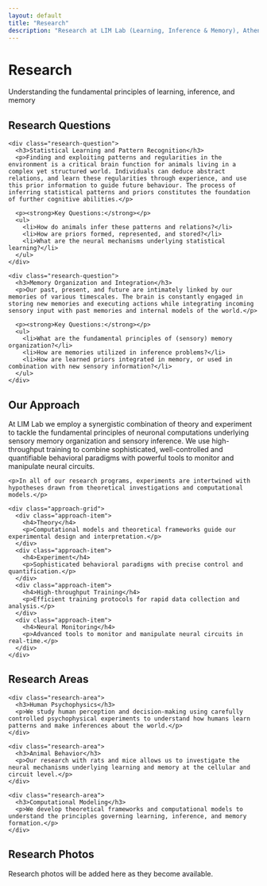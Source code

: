```yaml
---
layout: default
title: "Research"
description: "Research at LIM Lab (Learning, Inference & Memory), Athena Akrami's group at Sainsbury Wellcome Centre, UCL, London"
---
```


<div class="page-header">
  <h1>Research</h1>
  <p class="page-subtitle">Understanding the fundamental principles of learning, inference, and memory</p>
</div>

<div class="research-content">
  <section class="research-section">
    <h2>Research Questions</h2>
    
    <div class="research-question">
      <h3>Statistical Learning and Pattern Recognition</h3>
      <p>Finding and exploiting patterns and regularities in the environment is a critical brain function for animals living in a complex yet structured world. Individuals can deduce abstract relations, and learn these regularities through experience, and use this prior information to guide future behaviour. The process of inferring statistical patterns and priors constitutes the foundation of further cognitive abilities.</p>
      
      <p><strong>Key Questions:</strong></p>
      <ul>
        <li>How do animals infer these patterns and relations?</li>
        <li>How are priors formed, represented, and stored?</li>
        <li>What are the neural mechanisms underlying statistical learning?</li>
      </ul>
    </div>
    
    <div class="research-question">
      <h3>Memory Organization and Integration</h3>
      <p>Our past, present, and future are intimately linked by our memories of various timescales. The brain is constantly engaged in storing new memories and executing actions while integrating incoming sensory input with past memories and internal models of the world.</p>
      
      <p><strong>Key Questions:</strong></p>
      <ul>
        <li>What are the fundamental principles of (sensory) memory organization?</li>
        <li>How are memories utilized in inference problems?</li>
        <li>How are learned priors integrated in memory, or used in combination with new sensory information?</li>
      </ul>
    </div>
  </section>
  
  <section class="research-section">
    <h2>Our Approach</h2>
    <p>At LIM Lab we employ a synergistic combination of theory and experiment to tackle the fundamental principles of neuronal computations underlying sensory memory organization and sensory inference. We use high-throughput training to combine sophisticated, well-controlled and quantifiable behavioral paradigms with powerful tools to monitor and manipulate neural circuits.</p>
    
    <p>In all of our research programs, experiments are intertwined with hypotheses drawn from theoretical investigations and computational models.</p>
    
    <div class="approach-grid">
      <div class="approach-item">
        <h4>Theory</h4>
        <p>Computational models and theoretical frameworks guide our experimental design and interpretation.</p>
      </div>
      <div class="approach-item">
        <h4>Experiment</h4>
        <p>Sophisticated behavioral paradigms with precise control and quantification.</p>
      </div>
      <div class="approach-item">
        <h4>High-throughput Training</h4>
        <p>Efficient training protocols for rapid data collection and analysis.</p>
      </div>
      <div class="approach-item">
        <h4>Neural Monitoring</h4>
        <p>Advanced tools to monitor and manipulate neural circuits in real-time.</p>
      </div>
    </div>
  </section>
  
  <section class="research-section">
    <h2>Research Areas</h2>
    
    <div class="research-area">
      <h3>Human Psychophysics</h3>
      <p>We study human perception and decision-making using carefully controlled psychophysical experiments to understand how humans learn patterns and make inferences about the world.</p>
    </div>
    
    <div class="research-area">
      <h3>Animal Behavior</h3>
      <p>Our research with rats and mice allows us to investigate the neural mechanisms underlying learning and memory at the cellular and circuit level.</p>
    </div>
    
    <div class="research-area">
      <h3>Computational Modeling</h3>
      <p>We develop theoretical frameworks and computational models to understand the principles governing learning, inference, and memory formation.</p>
    </div>
  </section>
  
  <section class="research-section">
    <h2>Research Photos</h2>
    <div class="research-photos">
      <p class="photo-placeholder">Research photos will be added here as they become available.</p>
    </div>
  </section>
</div>
